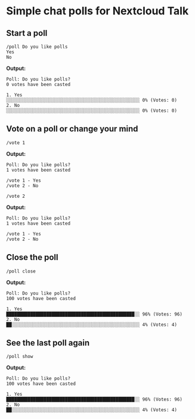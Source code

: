# Simple chat polls for Nextcloud Talk

## Start a poll

```
/poll Do you like polls
Yes
No
```

**Output:**
```
Poll: Do you like polls?
0 votes have been casted

1. Yes
░░░░░░░░░░░░░░░░░░░░░░░░░░░░░░░░░░░░░░░░░░░░░░░░░░ 0% (Votes: 0)
2. No
░░░░░░░░░░░░░░░░░░░░░░░░░░░░░░░░░░░░░░░░░░░░░░░░░░ 0% (Votes: 0)
```

## Vote on a poll or change your mind

```
/vote 1
```

**Output:**
```
Poll: Do you like polls?
1 votes have been casted

/vote 1 - Yes
/vote 2 - No
```

```
/vote 2
```

**Output:**
```
Poll: Do you like polls?
1 votes have been casted

/vote 1 - Yes
/vote 2 - No
```

## Close the poll

```
/poll close
```

**Output:**
```
Poll: Do you like polls?
100 votes have been casted

1. Yes
████████████████████████████████████████████████░░ 96% (Votes: 96)
2. No
██░░░░░░░░░░░░░░░░░░░░░░░░░░░░░░░░░░░░░░░░░░░░░░░░ 4% (Votes: 4)
```

## See the last poll again

```
/poll show
```

**Output:**
```
Poll: Do you like polls?
100 votes have been casted

1. Yes
████████████████████████████████████████████████░░ 96% (Votes: 96)
2. No
██░░░░░░░░░░░░░░░░░░░░░░░░░░░░░░░░░░░░░░░░░░░░░░░░ 4% (Votes: 4)
```
